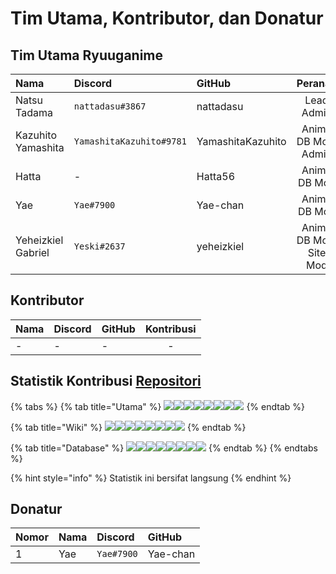 # Tim Utama, Kontributor, dan Donatur

## Tim Utama Ryuuganime

| Nama | Discord | GitHub | Peranan |
| :--- | :--- | :--- | :---: |
| Natsu Tadama | `nattadasu#3867` | nattadasu | Lead Admin |
| Kazuhito Yamashita | `YamashitaKazuhito#9781` | YamashitaKazuhito | Anime DB Mod, Admin |
| Hatta | - | Hatta56 | Anime DB Mod |
| Yae | `Yae#7900` | Yae-chan | Anime DB Mod |
| Yeheizkiel Gabriel | `Yeski#2637` | yeheizkiel | Anime DB Mod, Site Mod |

## Kontributor

| Nama | Discord | GitHub | Kontribusi |
| :--- | :--- | :--- | :---: |
| - | - | - | - |

## Statistik Kontribusi [Repositori](ketentuan-umum/definisi-kata/#repositori-kendali-versi)

{% tabs %}
{% tab title="Utama" %}
[![](https://sourcerer.io/fame/nattadasu/ryuuganime/Ryuuganime/images/0)](https://sourcerer.io/fame/nattadasu/ryuuganime/Ryuuganime/links/0)[![](https://sourcerer.io/fame/nattadasu/ryuuganime/Ryuuganime/images/1)](https://sourcerer.io/fame/nattadasu/ryuuganime/Ryuuganime/links/1)[![](https://sourcerer.io/fame/nattadasu/ryuuganime/Ryuuganime/images/2)](https://sourcerer.io/fame/nattadasu/ryuuganime/Ryuuganime/links/2)[![](https://sourcerer.io/fame/nattadasu/ryuuganime/Ryuuganime/images/3)](https://sourcerer.io/fame/nattadasu/ryuuganime/Ryuuganime/links/3)[![](https://sourcerer.io/fame/nattadasu/ryuuganime/Ryuuganime/images/4)](https://sourcerer.io/fame/nattadasu/ryuuganime/Ryuuganime/links/4)[![](https://sourcerer.io/fame/nattadasu/ryuuganime/Ryuuganime/images/5)](https://sourcerer.io/fame/nattadasu/ryuuganime/Ryuuganime/links/5)[![](https://sourcerer.io/fame/nattadasu/ryuuganime/Ryuuganime/images/6)](https://sourcerer.io/fame/nattadasu/ryuuganime/Ryuuganime/links/6)[![](https://sourcerer.io/fame/nattadasu/ryuuganime/Ryuuganime/images/7)](https://sourcerer.io/fame/nattadasu/ryuuganime/Ryuuganime/links/7)
{% endtab %}

{% tab title="Wiki" %}
[![](https://sourcerer.io/fame/nattadasu/ryuuganime/ryuuganime-doc/images/0)](https://sourcerer.io/fame/nattadasu/ryuuganime/ryuuganime-doc/links/0)[![](https://sourcerer.io/fame/nattadasu/ryuuganime/ryuuganime-doc/images/1)](https://sourcerer.io/fame/nattadasu/ryuuganime/ryuuganime-doc/links/1)[![](https://sourcerer.io/fame/nattadasu/ryuuganime/ryuuganime-doc/images/2)](https://sourcerer.io/fame/nattadasu/ryuuganime/ryuuganime-doc/links/2)[![](https://sourcerer.io/fame/nattadasu/ryuuganime/ryuuganime-doc/images/3)](https://sourcerer.io/fame/nattadasu/ryuuganime/ryuuganime-doc/links/3)[![](https://sourcerer.io/fame/nattadasu/ryuuganime/ryuuganime-doc/images/4)](https://sourcerer.io/fame/nattadasu/ryuuganime/ryuuganime-doc/links/4)[![](https://sourcerer.io/fame/nattadasu/ryuuganime/ryuuganime-doc/images/5)](https://sourcerer.io/fame/nattadasu/ryuuganime/ryuuganime-doc/links/5)[![](https://sourcerer.io/fame/nattadasu/ryuuganime/ryuuganime-doc/images/6)](https://sourcerer.io/fame/nattadasu/ryuuganime/ryuuganime-doc/links/6)[![](https://sourcerer.io/fame/nattadasu/ryuuganime/ryuuganime-doc/images/7)](https://sourcerer.io/fame/nattadasu/ryuuganime/ryuuganime-doc/links/7)
{% endtab %}

{% tab title="Database" %}
[![](https://sourcerer.io/fame/nattadasu/ryuuganime/ryuuganime-db/images/0)](https://sourcerer.io/fame/nattadasu/ryuuganime/ryuuganime-db/links/0)[![](https://sourcerer.io/fame/nattadasu/ryuuganime/ryuuganime-db/images/1)](https://sourcerer.io/fame/nattadasu/ryuuganime/ryuuganime-db/links/1)[![](https://sourcerer.io/fame/nattadasu/ryuuganime/ryuuganime-db/images/2)](https://sourcerer.io/fame/nattadasu/ryuuganime/ryuuganime-db/links/2)[![](https://sourcerer.io/fame/nattadasu/ryuuganime/ryuuganime-db/images/3)](https://sourcerer.io/fame/nattadasu/ryuuganime/ryuuganime-db/links/3)[![](https://sourcerer.io/fame/nattadasu/ryuuganime/ryuuganime-db/images/4)](https://sourcerer.io/fame/nattadasu/ryuuganime/ryuuganime-db/links/4)[![](https://sourcerer.io/fame/nattadasu/ryuuganime/ryuuganime-db/images/5)](https://sourcerer.io/fame/nattadasu/ryuuganime/ryuuganime-db/links/5)[![](https://sourcerer.io/fame/nattadasu/ryuuganime/ryuuganime-db/images/6)](https://sourcerer.io/fame/nattadasu/ryuuganime/ryuuganime-db/links/6)[![](https://sourcerer.io/fame/nattadasu/ryuuganime/ryuuganime-db/images/7)](https://sourcerer.io/fame/nattadasu/ryuuganime/ryuuganime-db/links/7)
{% endtab %}
{% endtabs %}

{% hint style="info" %}
Statistik ini bersifat langsung
{% endhint %}

## Donatur

| Nomor | Nama | Discord | GitHub |
| :--- | :--- | :--- | :--- |
| 1 | Yae | `Yae#7900` | Yae-chan |

